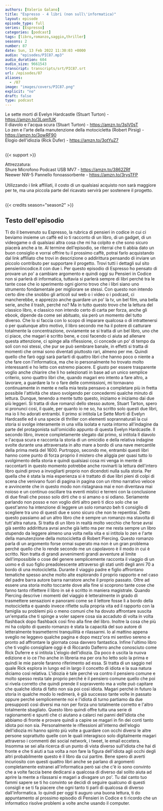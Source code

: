 ```yaml
---
authors: [Valerio Galano]
title: "Espresso - 4 libri (non sull\'informatica)"
layout: episode
episode_type: full
series: [Espresso]
categories: [podcast]
tags: [libro,romanzo,saggio,thriller]
seasons: 2
number: 87
date: Sun, 13 Feb 2022 11:30:03 +0000
audio: "episodes/PIC87.mp3"
audio_duration: 604
audio_size: 9661543
transcript: transcripts/srt/PIC87.srt
url: /episodes/87
aliases: 
  - /87
image: "images/covers/PIC87.png"
explicit: "no"
draft: false
type: podcast
---
```

Le sette morti di Evelyn Hardcastle (Stuart Turton) - <a href="https://amzn.to/3Lqm1UK" rel="noopener">https://amzn.to/3Lqm1UK</a> <br />
Il diavolo e l'acqua scura (Stuart Turton) - <a href="https://amzn.to/3slV0sT" rel="noopener">https://amzn.to/3slV0sT</a> <br />
Lo zen e l'arte della manutenzione della motocicletta (Robert Pirsig) - <a href="https://amzn.to/3owRF90" rel="noopener">https://amzn.to/3owRF90</a> <br />
Elogio dell'idiozia (Rick Dufer) - <a href="https://amzn.to/3otYuZ7" rel="noopener">https://amzn.to/3otYuZ7</a> <br />
<br />


{{< support >}}

Attrezzatura:<br />
Shure Microfono Podcast USB MV7 - <a href="https://amzn.to/3862ZRf" rel="noopener">https://amzn.to/3862ZRf</a> <br />
Neewer NW-5 Pannello fonoassorbente - <a href="https://amzn.to/3rysTFP" rel="noopener">https://amzn.to/3rysTFP</a> <br />
<br />
Utilizzando i link affiliati, il costo di un qualsiasi acquisto non sarà maggiore per te, ma una piccola parte del ricavato servirà per sostenere il progetto.<br />
<br />


{{< credits season="season2" >}}

<!-- more -->

## Testo dell'episodio

Ti do il benvenuto su Espresso, la rubrica di pensieri in codice in cui ci beviamo insieme
un caffè ed io ti racconto di un libro, di un gadget, di un videogame o di qualsiasi
altra cosa che mi ha colpito e che sono sicuro piacerà anche a te.
Al termine dell'episodio, se riterrai che ti abbia dato un buon consiglio e vorrai offrire
tu il prossimo caffè, potrai farlo acquistando dal link affiliato che trovi in descrizione
o addirittura pensando di inviare un piccolo contributo per supportare il progetto. Trovi
tutti i dettagli sul sito pensieriincodice.it con due i.
Per questo episodio di Espresso ho pensato di provare un po' a cambiare argomento e quindi
oggi su Pensieri in Codice non si parlerà di informatica, tuttavia si parlerà sempre
di libri perché tra le tante cose che io sperimento ogni giorno trovo che i libri siano uno strumento
fondamentale per migliorare se stessi. Con questo non intendo certo dire che snobbo
gli articoli sul web o i video o i podcast, ci mancherebbe, e apprezzo anche guardare
un po' la tv, un bel film, una bella serie, anche il trash, perché no? Ma in tutto questo
trovo che la lettura del classico libro, e classico non intendo certo di carta per forza,
anche gli ebook, dipende da come sei abituato, sia però un momento del tutto diverso. Che lo
si faccia con lo scopo di imparare qualcosa o di intrattenersi o per qualunque altro motivo,
il libro secondo me ha il potere di catturare totalmente la concentrazione, ovviamente se si
tratta di un bel libro, uno che ci piace, che magari è scritto bene, e così facendo ci aiuta
ad allenare questa attenzione, ci spinge alla riflessione, ci concede un po' di tempo da soli
con noi stessi, che pur se può sembrare banale, in effetti si tratta di momenti che ormai sono
diventati piuttosto rari, almeno per me. Quindi quello che farò oggi sarà parlarti di quattro
libri che hanno poco o niente a che fare con l'informatica, ma che io personalmente ho
trovato molto interessanti e ho letto con estremo piacere. E giusto per essere trasparente voglio
anche chiarire che li ho selezionati in base ad un unico semplice criterio, sono quattro libri che,
quando magari ero intento a fare altro, a lavorare, a guardare la tv o fare delle commissioni,
mi tornavano continuamente in mente e nella mia testa pensavo a completare più in fretta
possibile l'attività che stavo svolgendo per concedermi qualche minuto di lettura. Dunque,
tenendo a mente tutto questo, iniziamo e iniziamo dai due più leggeri. Si tratta di due romanzi
dello stesso autore, Stuart Tarton, spero si pronunci così, il quale, per quanto io ne so,
ha scritto solo questi due libri, ma io li ho adorati entrambi. Il primo si intitola Le Sette
Morti di Evelyn Hardcastle ed è una specie di thriller con elementi soprannaturali la cui
storia si svolge interamente in una villa isolata e ruota intorno all'indagine da parte del protagonista
sull'omicidio appunto di questa Evelyn Hardcastle. Il secondo libro, invece completamente slegato
dal primo, si intitola Il diavolo e l'acqua scura e racconta la storia di un omicidio e
della relativa indagine svolte durante una attraversata in alto mare a bordo di una nave
mercantile della prima metà del 1600. Purtroppo, secondo me, entrambi questi libri hanno come punto
di forza proprio il mistero che aliggia per quasi tutto lo svolgimento della storia e quindi
qualsiasi cosa mi venga in mente di raccontarti in questo momento potrebbe anche rovinarti la
lettura dell'intero libro quindi provo a invogliarti proprio non dicendoti nulla sulla
storia. Per quella che è stata la mia esperienza si è trattato di due libri pieni di colpi di
scena che venivano fuori di pagina in pagina con un ritmo narrativo veloce e avvincente che in
questo modo non ristagnava mai e non diventava mai noioso e un continuo oscillare tra eventi
mistici e terreni con la conclusione di due finali che posso solo dirti che o si amano o si
odiano. Seriamente parlando non posso e non voglio dirti altro però ti dico solo che se quest'anno
ha intenzione di leggere un solo romanzo beh ti consiglio di scegliere tra uno di questi due e
sono sicuro che non te repentirai. Detto questo passiamo ad un altro libro che è sempre un romanzo
ma stavolta di tutt'altra natura. Si tratta di un libro in realtà molto vecchio che forse avrai
già sentito addirittura avrai anche già letto ma per me resta sempre un libro stupendo da leggere
almeno una volta nella vita e si intitola lo zen e l'arte della manutenzione della motocicletta
di Robert Piercing. Questo romanzo parla di un argomento forse ormai superato ma non è un gran
problema perché quello che lo rende secondo me un capolavoro è il modo in cui è scritto. Non
tratta di grandi avvenimenti grandi avventure al limite dell'impossibile o cose del genere
semplicemente racconta il viaggio di un uomo e di suo figlio preadolescente attraverso gli
stati uniti degli anni 70 a bordo di una motocicletta. Durante il viaggio padre e figlio
affrontano tematiche spesso anche molto alte esplorando il proprio rapporto e nel caso del
padre barra autore barra narratore anche il proprio passato. Oltre ad essere una storia molto toccante
dove alla fine si scoprono tante cose che fanno tanto riflettere il libro in sé è scritto in
maniera magistrale. Quando Piercing descrive i momenti del viaggio è letteralmente in grado
di trasmettere sensazioni e panorami come se il lettore fosse lì a bordo della motocicletta e
quando invece riflette sulla propria vita ed il rapporto con la famiglia su problemi più o meno
comuni che ha dovuto affrontare suscita un'empatia che ti spinge a voler sapere cosa sia accaduto di
volta in volta flashback dopo flashback così fino alla fine del libro. Inoltre la cosa che più mi
ha colpito di questo romanzo è stata la capacità del suo autore di letteralmente trasmettermi
tranquillità e rilassarmi. Io al mattino appena sveglio ne leggevo qualche pagina e dopo mezz'ora
mi sentivo sereno e pronto ad affrontare la giornata cosa davvero fantastica. Infine l'ultimo
libro che ti voglio consigliare oggi è di Riccardo Dalferro anche conosciuto come Rick Duferre e si
intitola L'elogio dell'idiozia. Da poco è uscita la nuova edizione e io ce l'ho anche in libreria
ma per ora ho letto solo la prima e quindi le mie parole faranno riferimento ad essa. Si tratta di
un saggio nel quale Rick esplora in lungo ed in largo il concetto di idiota e la sua natura diciamo
così relativa. L'idiozia è tale perché va contro il pensiero comune e molto spesso resta tale
proprio perché è il pensiero comune quello che poi si rivela corretto che quindi prende il
sopravvento ma a volte può capitare che qualche idiota di fatto non sia poi così idiota. Magari
perché in futuro la storia in qualche modo lo redimerà, è già successo tante volte in passato
oppure perché semplicemente noi e l'idiota di turno partiamo da due presupposti così diversi
ma non per forza uno totalmente corretto e l'altro totalmente sbagliato. Questo libro
quindi offre tutta una serie di ragionamenti e spunti che ci aiutano a calarci nei panni
dell'idiota che abbiamo di fronte e provare quindi a capire se magari in fin dei conti
tanto idiota poi non sia. Personalmente le riflessioni all'interno dell'elogio dell'idiozia
mi hanno spinto più volte a guardare con occhi diversi le altre persone soprattutto quelle con
le quali interagisco solo digitalmente magari attraverso i commenti dei social network,
i tweet, le email eccetera. Insomma se sei alla ricerca di un punto di vista diverso sull'idiota
che hai di fronte e che ti aiuti a tua volta a non fare la figura dell'idiota agli occhi degli altri
probabilmente questo è il libro da cui partire. Bene spero di averti incuriosito con questi quattro
libri anche se parlano di argomenti completamente estranei all'informatica però sai che c'è io
sono convinto che a volte faccia bene dedicarsi a qualcosa di diverso dal solito aiuta ad aprire
la mente a rilassarsi e magari a divagare un po'. Tu dal canto tuo fammi sapere se ti ho convinto
se decidi di seguire qualcuno di questi consigli e se ti fa piacere che ogni tanto ti parli di
qualcosa di diverso dall'informatica. Io quindi per oggi ti auguro una buona lettura, ti do
appuntamento al prossimo episodio di Pensieri in Codice e ti ricordo che un informatico risolve
problemi a volte anche usando il computer.

